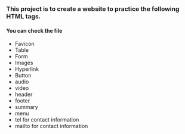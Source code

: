 ### This project is to create a website to practice the following HTML tags.

#### You can check the file 

- Favicon
- Table
- Form
- Images
- Hyperlink
- Button
- audio
- video
- header
- footer
- summary
- menu
- tel for contact information
- mailto for contact information